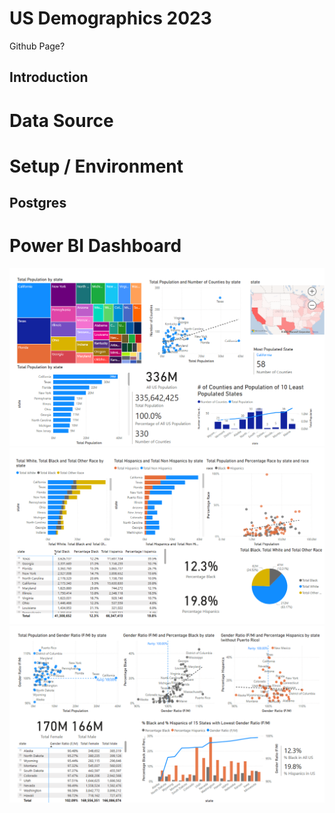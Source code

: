 # US Demographics 2023

Github Page?

## Introduction

# Data Source

# Setup / Environment

## Postgres

# Power BI Dashboard

![](states_page_screenshot.png)
![](race_page_screenshot.png)
![](gender_page_screenshot.png)
